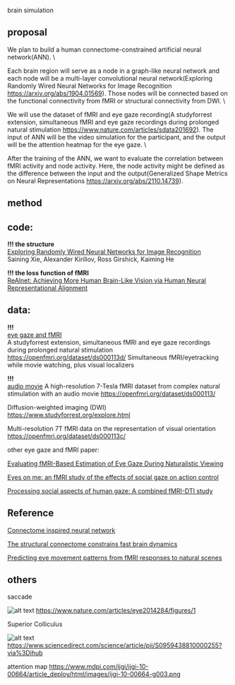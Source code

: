 
brain simulation


## proposal 
We plan to build a human connectome-constrained artificial neural network(ANN). 
\\

Each brain region will serve as a node in a graph-like neural network and each node will be a multi-layer convolutional neural network(Exploring Randomly Wired Neural Networks for Image Recognition https://arxiv.org/abs/1904.01569). Those nodes will be connected based on the functional connectivity from fMRI or structural connectivity from DWI. 
\\

We will use the dataset of fMRI and eye gaze recording(A studyforrest extension, simultaneous fMRI and eye gaze recordings during prolonged natural stimulation https://www.nature.com/articles/sdata201692). The input of ANN will be the video simulation for the participant, and the output will be the attention heatmap for the eye gaze. 
\\

After the training of the ANN, we want to evaluate the correlation between fMRI activity and node activity. Here, the node activity might be defined as the difference between the input and the output(Generalized Shape Metrics on Neural Representations https://arxiv.org/abs/2110.14739). 





## method



## code: 
**!!! the structure**  
[Exploring Randomly Wired Neural Networks for Image Recognition](https://arxiv.org/abs/1904.01569)  
Saining Xie, Alexander Kirillov, Ross Girshick, Kaiming He

**!!! the loss function of fMRI**  
[ReAlnet: Achieving More Human Brain-Like Vision via Human Neural Representational Alignment](https://arxiv.org/abs/2401.17231)



## data: 

**!!!**  
[eye gaze and fMRI](https://www.nature.com/articles/sdata201692)  
A studyforrest extension, simultaneous fMRI and eye gaze recordings during prolonged natural stimulation
https://openfmri.org/dataset/ds000113d/ 
Simultaneous fMRI/eyetracking while movie watching, plus visual localizers



**!!!**  
[audio movie](https://www.nature.com/articles/sdata20143)
A high-resolution 7-Tesla fMRI dataset from complex natural stimulation with an audio movie
https://openfmri.org/dataset/ds000113/  


Diffusion-weighted imaging (DWI)
https://www.studyforrest.org/explore.html



Multi-resolution 7T fMRI data on the representation of visual orientation
https://openfmri.org/dataset/ds000113c/

other eye gaze and fMRI paper:

[Evaluating fMRI-Based Estimation of Eye Gaze During Naturalistic Viewing](https://academic.oup.com/cercor/article/30/3/1171/5583730)

[Eyes on me: an fMRI study of the effects of social gaze on action control](https://academic.oup.com/scan/article/6/4/393/1649259)

[Processing social aspects of human gaze: A combined fMRI-DTI study](https://www.sciencedirect.com/science/article/pii/S1053811910014631)


## Reference
[Connectome inspired neural network](https://lengyuner.github.io/blog/connectome%20inspired%20neural%20network.html)


[The structural connectome constrains fast brain dynamics](https://elifesciences.org/articles/67400)



[Predicting eye movement patterns from fMRI responses to natural scenes](https://www.nature.com/articles/s41467-018-07471-9)



## others

saccade 

![alt text](image.png)
https://www.nature.com/articles/eye2014284/figures/1

Superior Colliculus



![alt text](image-1.png)
https://www.sciencedirect.com/science/article/pii/S0959438810000255?via%3Dihub

 

attention map
https://www.mdpi.com/ijgi/ijgi-10-00664/article_deploy/html/images/ijgi-10-00664-g003.png